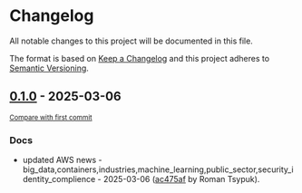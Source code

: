 # Changelog

All notable changes to this project will be documented in this file.

The format is based on [Keep a Changelog](http://keepachangelog.com/en/1.0.0/)
and this project adheres to [Semantic Versioning](http://semver.org/spec/v2.0.0.html).

<!-- insertion marker -->
## [0.1.0](https://github.com/tsypuk/aws-news/releases/tag/ver-2025-03-060.1.0) - 2025-03-06

<small>[Compare with first commit](https://github.com/tsypuk/aws-news/compare/05168ba9f1f9c3cb74f4dda7bf2f2900db0c7c50...ver-2025-03-06)</small>

### Docs

- updated AWS news - big_data,containers,industries,machine_learning,public_sector,security_identity_complience - 2025-03-06 ([ac475af](https://github.com/tsypuk/aws-news/commit/ac475af1317959cfc63e31ea7920e04fedaa48e2) by Roman Tsypuk).

